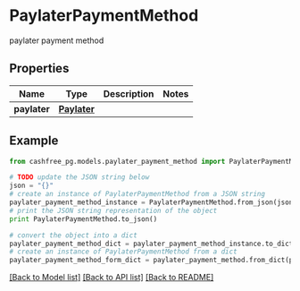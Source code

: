 # PaylaterPaymentMethod

paylater payment method

## Properties
Name | Type | Description | Notes
------------ | ------------- | ------------- | -------------
**paylater** | [**Paylater**](Paylater.md) |  | 

## Example

```python
from cashfree_pg.models.paylater_payment_method import PaylaterPaymentMethod

# TODO update the JSON string below
json = "{}"
# create an instance of PaylaterPaymentMethod from a JSON string
paylater_payment_method_instance = PaylaterPaymentMethod.from_json(json)
# print the JSON string representation of the object
print PaylaterPaymentMethod.to_json()

# convert the object into a dict
paylater_payment_method_dict = paylater_payment_method_instance.to_dict()
# create an instance of PaylaterPaymentMethod from a dict
paylater_payment_method_form_dict = paylater_payment_method.from_dict(paylater_payment_method_dict)
```
[[Back to Model list]](../README.md#documentation-for-models) [[Back to API list]](../README.md#documentation-for-api-endpoints) [[Back to README]](../README.md)


